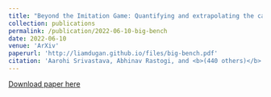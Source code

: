 ```yaml
---
title: "Beyond the Imitation Game: Quantifying and extrapolating the capabilities of language models"
collection: publications
permalink: /publication/2022-06-10-big-bench
date: 2022-06-10
venue: 'ArXiv'
paperurl: 'http://liamdugan.github.io/files/big-bench.pdf'
citation: 'Aarohi Srivastava, Abhinav Rastogi, and <b>(440 others)</b>'
---
```


[Download paper here](http://liamdugan.github.io/files/big-bench.pdf)